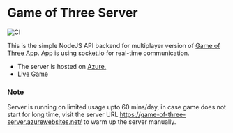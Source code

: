 
# Game of Three Server

![CI](https://github.com/mehul9595/game-of-three-server/workflows/CI/badge.svg)

This is the simple NodeJS API backend for multiplayer version of [Game of Three App](https://github.com/mehul9595/game-of-three-client). App is using [socket.io](https://socket.io/) for real-time communication.

- The server is hosted on [Azure.](https://game-of-three-server.azurewebsites.net)
- [Live Game](https://game-of-three.azurewebsites.net)

### Note
Server is running on limited usage upto 60 mins/day, in case game does not start for long time, visit the server URL https://game-of-three-server.azurewebsites.net/ to warm up the server manually. 